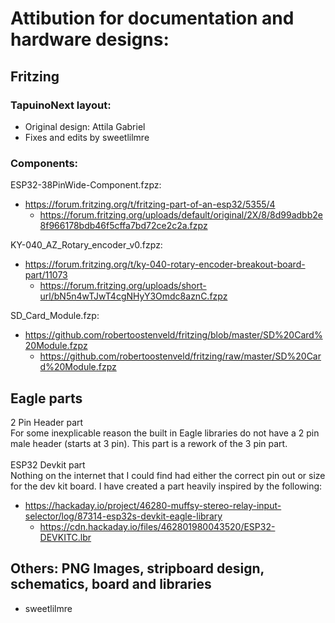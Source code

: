 # Attibution for documentation and hardware designs:

## Fritzing
### TapuinoNext layout:

- Original design: Attila Gabriel  
- Fixes and edits by sweetlilmre

### Components:

ESP32-38PinWide-Component.fzpz:  
- https://forum.fritzing.org/t/fritzing-part-of-an-esp32/5355/4
  - https://forum.fritzing.org/uploads/default/original/2X/8/8d99adbb2e8f966178bdb46f5cffa7bd72ce2c2a.fzpz

KY-040_AZ_Rotary_encoder_v0.fzpz:  
- https://forum.fritzing.org/t/ky-040-rotary-encoder-breakout-board-part/11073
  - https://forum.fritzing.org/uploads/short-url/bN5n4wTJwT4cgNHyY3Omdc8aznC.fzpz

SD_Card_Module.fzp:  
- https://github.com/robertoostenveld/fritzing/blob/master/SD%20Card%20Module.fzpz
  - https://github.com/robertoostenveld/fritzing/raw/master/SD%20Card%20Module.fzpz

## Eagle parts
2 Pin Header part  
For some inexplicable reason the built in Eagle libraries do not have a 2 pin male header (starts at 3 pin). This part is a rework of the 3 pin part.  
<br>
ESP32 Devkit part  
Nothing on the internet that I could find had either the correct pin out or size for the dev kit board. I have created a part heavily inspired by the following:
- https://hackaday.io/project/46280-muffsy-stereo-relay-input-selector/log/87314-esp32s-devkit-eagle-library
  - https://cdn.hackaday.io/files/462801980043520/ESP32-DEVKITC.lbr
## Others: PNG Images, stripboard design, schematics, board and libraries
- sweetlilmre


